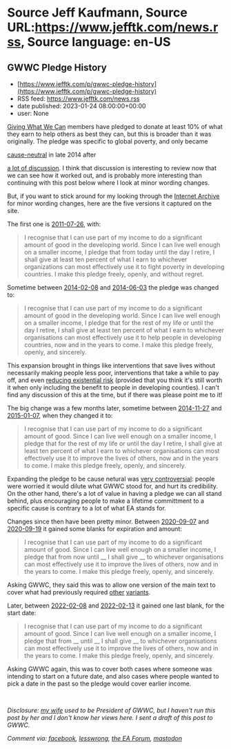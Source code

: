 # Source Jeff Kaufmann, Source URL:https://www.jefftk.com/news.rss, Source language: en-US

## GWWC Pledge History
 - [https://www.jefftk.com/p/gwwc-pledge-history](https://www.jefftk.com/p/gwwc-pledge-history)
 - RSS feed: https://www.jefftk.com/news.rss
 - date published: 2023-01-24 08:00:00+00:00
 - user: None

<p><span>

</span>

<a href="https://www.givingwhatwecan.org/">Giving What We Can</a>
members have pledged to donate at least 10% of what they earn to help
others as best they can, but this is broader than it was originally.
The pledge was specific to global poverty, and only became 

<a href="https://forum.effectivealtruism.org/topics/cause-neutrality">cause-neutral</a>
in late 2014 after 

<a href="https://forum.effectivealtruism.org/posts/9Xp7BGoKnbSiP3Ng8/should-giving-what-we-can-change-its-pledge">a
lot of discussion</a>.  I think that discussion is interesting to
review now that we can see how it worked out, and is probably more
interesting than continuing with this post below where I look at minor
wording changes.



<p>

But, if you want to stick around for my looking through the <a href="https://archive.org/">Internet Archive</a> for minor wording
changes, here are the five versions it captured on the site.

</p>

<p>


The first one is <a href="https://web.archive.org/web/20110726123337/http://www.givingwhatwecan.org/our-pledge/index.php">2011-07-26</a>,
with:

</p>

<p>

</p>

<blockquote>
I recognise that I can use part of my income to do a significant
amount of good in the developing world. Since I can live well enough
on a smaller income, I pledge that from today until the day I retire,
I shall give at least ten percent of what I earn to whichever
organizations can most effectively use it to fight poverty in
developing countries. I make this pledge freely, openly, and without
regret.
</blockquote>



<p>

Sometime between <a href="https://web.archive.org/web/20140208030748/http://givingwhatwecan.org/about-us/the-pledge">2014-02-08</a>
and <a href="https://web.archive.org/web/20140603024731/https://www.givingwhatwecan.org/pledge">2014-06-03</a>
the pledge was changed to:

</p>

<p>

</p>

<blockquote>
I recognise that I can use part of my income to do a significant
amount of good in the developing world. Since I can live well enough
on a smaller income, I pledge that for the rest of my life or until
the day I retire, I shall give at least ten percent of what I earn to
whichever organisations can most effectively use it to help people in
developing countries, now and in the years to come. I make this pledge
freely, openly, and sincerely.
</blockquote>



<p>

This expansion brought in things like interventions that save lives
without necessarily making people less poor, interventions that take a
while to pay off, and even <a href="https://forum.effectivealtruism.org/posts/9Xp7BGoKnbSiP3Ng8/should-giving-what-we-can-change-its-pledge?commentId=MNQFhGsgPQvXSWM7i">reducing
existential risk</a> (provided that you think it's still worth it when
only including the benefit to people in developing counties).  I can't
find any discussion of this at the time, but if there was please
point me to it!

</p>

<p>

The big change was a few months later, sometime between <a href="https://web.archive.org/web/20141127052745/https://www.givingwhatwecan.org/pledge">2014-11-27</a>
and <a href="https://web.archive.org/web/20150107070427/https://www.givingwhatwecan.org/pledge">2015-01-07</a>,
when they changed it to:

</p>

<p>

</p>

<blockquote>
I recognise that I can use part of my income to do a significant
amount of good. Since I can live well enough on a smaller income, I
pledge that for the rest of my life or until the day I retire, I shall
give at least ten percent of what I earn to whichever organisations
can most effectively use it to improve the lives of others, now and in
the years to come. I make this pledge freely, openly, and sincerely.
</blockquote>



<p>

Expanding the pledge to be cause netural was <a href="https://forum.effectivealtruism.org/posts/9Xp7BGoKnbSiP3Ng8/should-giving-what-we-can-change-its-pledge">very
controversial</a>: people were worried it would dilute what GWWC stood
for, and hurt its credibility.  On the other hand, there's a lot of
value in having a pledge we can all stand behind, plus encouraging
people to make a lifetime committment to a specific cause is contrary
to a lot of what EA stands for.

</p>

<p>

Changes since then have been pretty minor.  Between <a href="https://web.archive.org/web/20200907105108/https://www.givingwhatwecan.org/pledge/">2020-09-07</a>
and <a href="https://web.archive.org/web/20200919180352/https://www.givingwhatwecan.org/pledge/">2020-09-19</a>
it gained some blanks for expiration and amount:

</p>

<p>

</p>

<blockquote>
I recognise that I can use part of my income to do a significant
amount of good. Since I can live well enough on a smaller income, I
pledge that from now until __ I shall give __ to whichever
organisations can most effectively use it to improve the lives of
others, now and in the years to come. I make this pledge freely,
openly, and sincerely.
</blockquote>



<p>

Asking GWWC, they said this was to allow one version of the main text
to cover what had previously required <a href="https://www.givingwhatwecan.org/get-involved/trial-pledge">other</a>
<a href="https://www.givingwhatwecan.org/get-involved/further-pledge">variants</a>.

</p>

<p>

Later, between <a href="https://web.archive.org/web/20220208085033/https://www.givingwhatwecan.org/pledge/">2022-02-08</a>
and <a href="https://web.archive.org/web/20220213084231/https://www.givingwhatwecan.org/pledge/">2022-02-13</a>
it gained one last blank, for the start date:

</p>

<p>

</p>

<blockquote>
I recognise that I can use part of my income to do a significant
amount of good. Since I can live well enough on a smaller income, I
pledge that from __ until __ I shall give __ to whichever
organisations can most effectively use it to improve the lives of
others, now and in the years to come. I make this pledge freely,
openly, and sincerely.
</blockquote>



<p>

Asking GWWC again, this was to cover both cases where someone was
intending to start on a future date, and also cases where people
wanted to pick a date in the past so the pledge would cover earlier
income.

</p>

<p>
<br />

<i>Disclosure: <a href="https://juliawise.net/">my wife</a> used to be
President of GWWC, but I haven't run this post by her and I don't know
her views here.  I sent a draft of this post to GWWC.</i>


  </p>

<p><i>Comment via: <a href="https://www.facebook.com/jefftk/posts/pfbid0PZD1rRe4oznn3SWAk7Pm8QQXraF94rFqdi4jtfAXPyEovvfbUPJKp1GYyAvpNUG1l">facebook</a>, <a href="https://lesswrong.com/posts/cFuwpFRfCBT5orJvu">lesswrong</a>, <a href="https://forum.effectivealtruism.org/posts/p5NjwqtpqPrYpZNwQ">the EA Forum</a>, <a href="https://mastodon.mit.edu/@jefftk/109744988908836979">mastodon</a></i></p>
